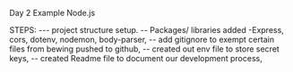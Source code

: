 Day 2 Example Node.js

STEPS: 
  --- project structure setup. 
      -- Packages/ libraries added  -Express, cors, dotenv, nodemon, body-parser,
      -- add gitignore to exempt certain files from bewing pushed to github,
      -- created out env file to store secret keys,
      -- created Readme file to document our development process,
      